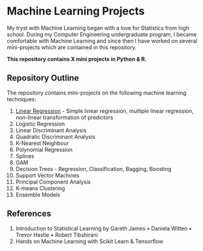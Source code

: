 # Machine Learning Projects

My tryst with Machine Learning began with a love for Statistics from high school. During my Computer Engineering undergraduate program, I became comfortable with Machine Learning and since then I have worked on several mini-projects which are contained in this repository.

**This repository contains X mini projects in Python & R.**

## Repository Outline

The repository contains mini-projects on the following machine learning techniques:
1. [Linear Regression](https://medium.com/@pardeshi.vishwa25/linear-regression-model-for-ml-cd18a392bd8b) - Simple linear regression, multiple linear regression, non-linear transformation of predictors
2. Logistic Regression
3. Linear Discriminant Analysis
4. Quadratic Discriminant Analysis
5. K-Nearest Neighbour
6. Polynomial Regression
7. Splines
8. GAM
9. Decision Trees - Regression, Classification, Bagging, Boosting
10. Support Vector Machines 
11. Principal Component Analysis
12. K-means Clustering
13. Ensemble Models 

## References
1. Introduction to Statistical Learning by Gareth James • Daniela Witten • Trevor Hastie • Robert Tibshirani
2. Hands on Machine Learning with Scikit Learn & Tensorflow

